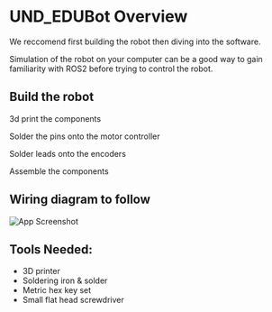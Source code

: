 # UND_EDUBot Overview

We reccomend first building the robot then diving into the software.

Simulation of the robot on your computer can be a good way to gain familiarity with ROS2 before trying to control the robot.

## Build the robot

3d print the components

Solder the pins onto the motor controller

Solder leads onto the encoders

Assemble the components

## Wiring diagram to follow 

![App Screenshot](Photos/wiring_diagram_V1.png)

## Tools Needed:

- 3D printer
- Soldering iron & solder
- Metric hex key set
- Small flat head screwdriver

